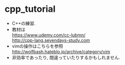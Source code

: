 # cpp_tutorial
- C++の練習.
- 教材は  
https://www.udemy.com/cc-lubmn/  
http://cpp-lang.sevendays-study.com
- vimの操作はこちらを参照  
http://wolfbash.hateblo.jp/archive/category/vim
- 非効率であったり, 間違っていたりするかもしれません.
